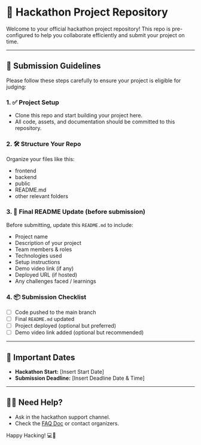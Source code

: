 # 🚀 Hackathon Project Repository

Welcome to your official hackathon project repository! This repo is pre-configured to help you collaborate efficiently and submit your project on time.

---

## 📌 Submission Guidelines

Please follow these steps carefully to ensure your project is eligible for judging:

### 1. ✅ Project Setup
- Clone this repo and start building your project here.
- All code, assets, and documentation should be committed to this repository.

### 2. 🛠 Structure Your Repo
Organize your files like this:

- frontend
- backend
- public
- README.md
- other relevant folders

### 3. 📄 Final README Update (before submission)
Before submitting, update this `README.md` to include:
- Project name
- Description of your project
- Team members & roles
- Technologies used
- Setup instructions
- Demo video link (if any)
- Deployed URL (if hosted)
- Any challenges faced / learnings

### 4. 📦 Submission Checklist
- [ ] Code pushed to the main branch
- [ ] Final `README.md` updated
- [ ] Project deployed (optional but preferred)
- [ ] Demo video link added (optional but recommended)

---

## 📅 Important Dates
- **Hackathon Start:** [Insert Start Date]
- **Submission Deadline:** [Insert Deadline Date & Time]

---

## 👩‍💻 Need Help?
- Ask in the hackathon support channel.
- Check the [FAQ Doc](#) or contact organizers.

Happy Hacking! 💻🎉
